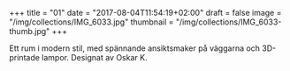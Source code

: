 +++
title = "01"
date = "2017-08-04T11:54:19+02:00"
draft = false
image = "/img/collections/IMG_6033.jpg"
thumbnail = "/img/collections/IMG_6033-thumb.jpg"
+++

Ett rum i modern stil, med spännande ansiktsmaker på väggarna och 3D-printade lampor. Designat av Oskar K.